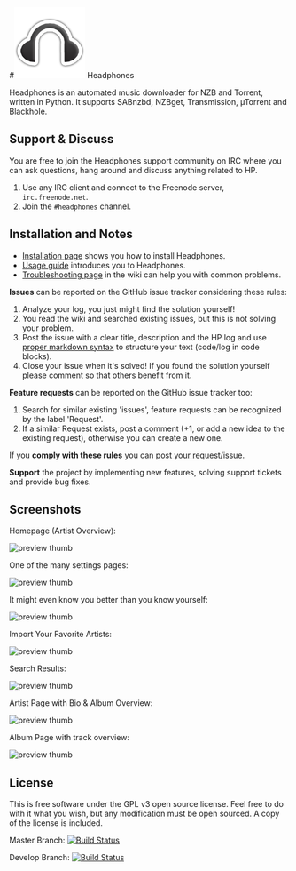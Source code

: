 #![Headphones Logo](https://github.com/rembo10/headphones/raw/master/data/images/headphoneslogo.png) Headphones

Headphones is an automated music downloader for NZB and Torrent, written in Python. It supports SABnzbd, NZBget, Transmission, µTorrent and Blackhole.

## Support & Discuss
You are free to join the Headphones support community on IRC where you can ask questions, hang around and discuss anything related to HP.

1. Use any IRC client and connect to the Freenode server, `irc.freenode.net`.
2. Join the `#headphones` channel.

## Installation and Notes

* [Installation page](../../wiki/Installation) shows you how to install Headphones.
* [Usage guide](../../wiki/Usage-guide) introduces you to Headphones.
* [Troubleshooting page](../../wiki/TroubleShooting) in the wiki can help you with common problems.

**Issues** can be reported on the GitHub issue tracker considering these rules:

1. Analyze your log, you just might find the solution yourself!
2. You read the wiki and searched existing issues, but this is not solving your problem.
3. Post the issue with a clear title, description and the HP log and use [proper markdown syntax](https://help.github.com/articles/github-flavored-markdown) to structure your text (code/log in code blocks). 
4. Close your issue when it's solved! If you found the solution yourself please comment so that others benefit from it.

**Feature requests** can be reported on the GitHub issue tracker too:

1. Search for similar existing 'issues', feature requests can be recognized by the label 'Request'.
2. If a similar Request exists, post a comment (+1, or add a new idea to the existing request), otherwise you can create a new one.

If you **comply with these rules** you can [post your request/issue](http://github.com/rembo10/headphones/issues).

**Support** the project by implementing new features, solving support tickets and provide bug fixes.

## Screenshots

Homepage (Artist Overview):

![preview thumb](http://i.imgur.com/LZO9a.png)

One of the many settings pages:

![preview thumb](http://i.imgur.com/xcWNy.png)

It might even know you better than you know yourself:

![preview thumb](http://i.imgur.com/R7J0f.png)

Import Your Favorite Artists:

![preview thumb](http://i.imgur.com/6tZoC.png)

Search Results:

![preview thumb](http://i.imgur.com/rIV0P.png)

Artist Page with Bio & Album Overview:

![preview thumb](http://i.imgur.com/SSil1.png)

Album Page with track overview:

![preview thumb](http://i.imgur.com/kcjES.png)

## License
This is free software under the GPL v3 open source license. Feel free to do with it what you wish, but any modification must be open sourced. A copy of the license is included.

Master Branch:  [![Build Status](https://travis-ci.org/rembo10/headphones.svg?branch=master)](https://travis-ci.org/rembo10/headphones)

Develop Branch: [![Build Status](https://travis-ci.org/rembo10/headphones.svg?branch=develop)](https://travis-ci.org/rembo10/headphones)
